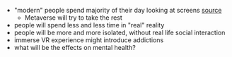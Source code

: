- "modern" people spend majority of their day looking at screens [source](https://kommandotech.com/statistics/how-much-time-does-the-average-person-spend-on-their-phone/)
	- Metaverse will try to take the rest
- people will spend less and less time in "real" reality
- people will be more and more isolated, without real life social interaction
- immerse VR experience might introduce addictions
- what will be the effects on mental health?